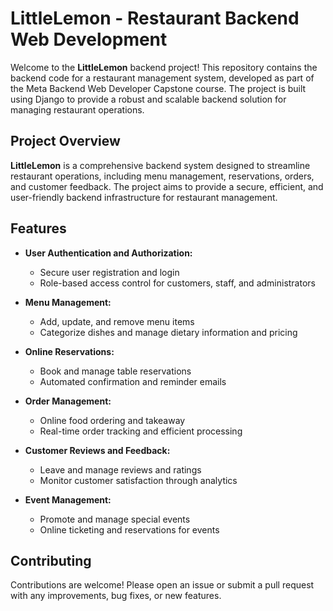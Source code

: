 # LittleLemon - Restaurant Backend Web Development

Welcome to the **LittleLemon** backend project! This repository contains the backend code for a restaurant management system, developed as part of the Meta Backend Web Developer Capstone course. The project is built using Django to provide a robust and scalable backend solution for managing restaurant operations.

## Project Overview

**LittleLemon** is a comprehensive backend system designed to streamline restaurant operations, including menu management, reservations, orders, and customer feedback. The project aims to provide a secure, efficient, and user-friendly backend infrastructure for restaurant management.

## Features

- **User Authentication and Authorization:**
  - Secure user registration and login
  - Role-based access control for customers, staff, and administrators

- **Menu Management:**
  - Add, update, and remove menu items
  - Categorize dishes and manage dietary information and pricing

- **Online Reservations:**
  - Book and manage table reservations
  - Automated confirmation and reminder emails

- **Order Management:**
  - Online food ordering and takeaway
  - Real-time order tracking and efficient processing

- **Customer Reviews and Feedback:**
  - Leave and manage reviews and ratings
  - Monitor customer satisfaction through analytics

- **Event Management:**
  - Promote and manage special events
  - Online ticketing and reservations for events
 
## Contributing

Contributions are welcome! Please open an issue or submit a pull request with any improvements, bug fixes, or new features.
